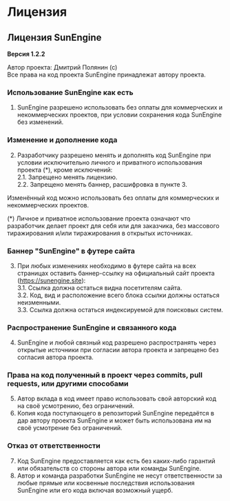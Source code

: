 # Лицензия
## Лицензия SunEngine
**Версия 1.2.2**  
  
Автор проекта: Дмитрий Полянин (с)  
Все права на код проекта SunEngine принадлежат автору проекта.  

### Использование SunEngine как есть
1. SunEngine разрешено использовать без оплаты для коммерческих и некоммерческих проектов, при условии сохранения кода SunEngine без изменений.

### Изменение и дополнение кода
2. Разработчику разрешено менять и дополнять код SunEngine при условии исключительно личного и приватного использования проекта (*), кроме исключений:    
   2.1. Запрещено менять лицензию.  
   2.2. Запрещено менять баннер, расшифровка в пункте 3.  
   
Изменённый код можно использовать без оплаты для коммерческих и некоммерческих проектов.    
  
(*) Личное и приватное использование проекта означают что разработчик делает проект для себя или для заказчика, без массового тиражирования и/или тиражирования в открытых источниках. 

### Баннер "SunEngine" в футере сайта
3. При любых изменениях необходимо в футере сайта на всех страницах оставить баннер-ссылку на официальный сайт проекта (https://sunengine.site):  
   3.1. Ссылка должна остаться видна посетителям сайта.  
   3.2. Код, вид и расположение всего блока ссылки должны остаться неизменными.  
   3.3. Ссылка должна остаться индексируемой для поисковых систем.  

### Распространение SunEngine и связанного кода
4. SunEngine и любой связный код разрешено распространять через открытые источники при согласии автора проекта и запрещено без согласия автора проекта.

### Права на код полученный в проект через commits, pull requests, или другими способами
5. Автор вклада в код имеет право использовать свой авторский код на своё усмотрению, без ограничений.
6. Копия кода поступающего в репозиторий SunEngine передаётся в дар автору проекта SunEngine и может быть использована им на своё усмотрение без ограничений.

### Отказ от ответственности
7. Код SunEngine предоставляется как есть без каких-либо гарантий или обязательств со стороны автора или команды SunEngine.
8. Автор и команда разработки SunEngine не несут ответственности за любые прямые или косвенные последствия использования SunEngine или его кода включая возможный ущерб.
 
